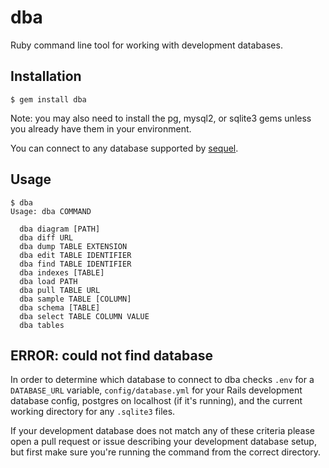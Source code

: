# dba

Ruby command line tool for working with development databases.


## Installation

    $ gem install dba

Note: you may also need to install the pg, mysql2, or sqlite3 gems unless you
already have them in your environment.

You can connect to any database supported by [sequel](https://rubygems.org/gems/sequel).


## Usage

    $ dba
    Usage: dba COMMAND

      dba diagram [PATH]
      dba diff URL
      dba dump TABLE EXTENSION
      dba edit TABLE IDENTIFIER
      dba find TABLE IDENTIFIER
      dba indexes [TABLE]
      dba load PATH
      dba pull TABLE URL
      dba sample TABLE [COLUMN]
      dba schema [TABLE]
      dba select TABLE COLUMN VALUE
      dba tables


## ERROR: could not find database

In order to determine which database to connect to dba checks `.env` for a
`DATABASE_URL` variable, `config/database.yml` for your Rails development
database config, postgres on localhost (if it's running), and the current
working directory for any `.sqlite3` files.

If your development database does not match any of these criteria please
open a pull request or issue describing your development database setup,
but first make sure you're running the command from the correct directory.
